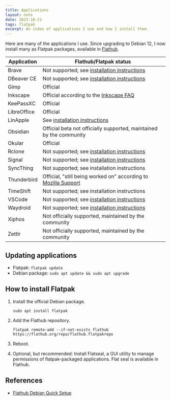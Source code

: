```yaml
---
title: Applications
layout: note
date: 2023-10-21
tags: flatpak
excerpt: An index of applications I use and how I install them.
---
```


Here are many of the applications I use. Since upgrading to Debian 12, I now install many as Flatpak packages, available in [Flathub](https://flathub.org).

| Application | Flathub/Flatpak status                                                                                                              |
|-------------|-------------------------------------------------------------------------------------------------------------------------------------|
| Brave       | Not supported; see [installation instructions](brave.html)                                                                          |
| DBeaver CE  | Not supported; see [installation instructions](dbeaver.html)                                                                        |
| Gimp        | Official                                                                                                                            |
| Inkscape    | Official according to the [Inkscape FAQ](https://inkscape.org/learn/faq/)                                                           |
| KeePassXC   | Official                                                                                                                            |
| LibreOffice | Official                                                                                                                            |
| LinApple | See [installation instructions](linapple.html) |
| Obsidian    | Official beta not officially supported, maintained by the community                                                                 |
| Okular      | Official                                                                                                                            |
| Rclone      | Not supported; see [installation instructions](rclone.html)                                                                         |
| Signal      | Not supported; see [installation instructions](signal.html)                                                                         |
| SyncThing   | Not supported; see installation instructions                                                                                        |
| Thunderbird | Official, "still being worked on" according to [Mozilla Support](https://support.mozilla.org/en-US/kb/installing-thunderbird-linux) |
| TimeShift   | Not supported; see installation instructions                                                                                        |
| VSCode      | Not supported; see [installation instructions](vscode.html)                                                                         |
| Waydroid    | Not supported; see [installation instructions](waydroid.html)                                                                       |
| Xiphos      | Not officially supported, maintained by the community                                                                               |
| Zettlr      | Not officially supported, maintained by the community                                                                                                                                    |

<!--
<details markdown=1>
<summary markdown="span">Brave</summary>
```shell
wget -O- https://brave-browser-apt-release.s3.brave.com/brave-browser-archive-keyring.asc | sudo tee /etc/apt/keyrings/brave-browser-archive-keyring.asc
echo "deb [signed-by=/etc/apt/keyrings/brave-browser-archive-keyring.asc] https://brave-browser-apt-release.s3.brave.com/ stable main" | sudo tee /etc/apt/sources.list.d/brave-browser-release.list
```
</details>

<details markdown=1>
<summary markdown="span">Signal</summary>
```shell
wget -O- https://updates.signal.org/desktop/apt/keys.asc | sudo tee /etc/apt/keyrings/signal-desktop-keyring.asc
echo 'deb [arch=amd64 signed-by=/usr/share/keyrings/signal-desktop-keyring.asc] https://updates.signal.org/desktop/apt xenial main' | sudo tee /etc/apt/sources.list.d/signal-xenial.list
```
</details>
-->

## Updating applications

- Flatpak: `flatpak update`
- Debian package: `sudo apt update && sudo apt upgrade`

## How to install Flatpak

1. Install the official Debian package.
    ```shell
    sudo apt install flatpak
    ```

2. Add the Flathub repository.
    ```shell
    flatpak remote-add --if-not-exists flathub https://flathub.org/repo/flathub.flatpakrepo
    ```

3. Reboot.

4. Optional, but recommended: Install Flatseal, a GUI utility to manage permissions of flatpak-packaged applications. Flat seal is available in Flathub.

## References
- [Flathub Debian Quick Setup](https://flatpak.org/setup/Debian)
